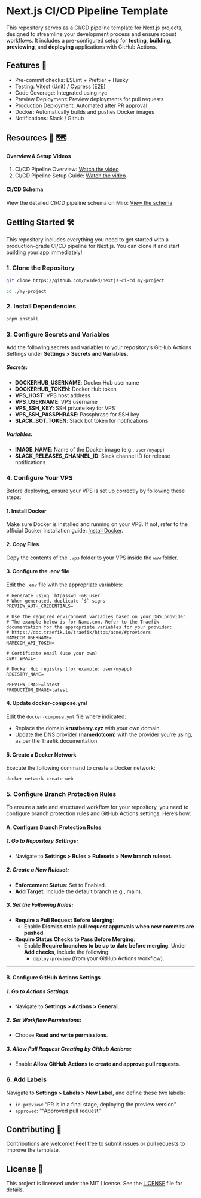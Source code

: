 # Next.js CI/CD Pipeline Template

This repository serves as a CI/CD pipeline template for Next.js projects, designed to streamline your development process and ensure robust workflows. It includes a pre-configured setup for **testing**, **building**, **previewing**, and **deploying** applications with GitHub Actions.

## Features 🚀

- Pre-commit checks: ESLint + Prettier + Husky
- Testing: Vitest (Unit) / Cypress (E2E)
- Code Coverage: Integrated using nyc
- Preview Deployment: Preview deployments for pull requests
- Production Deployment: Automated after PR approval
- Docker: Automatically builds and pushes Docker images
- Notifications: Slack / Github

## Resources 🎥 🗺️

#### Overview & Setup Videos

1. CI/CD Pipeline Overview: [Watch the video](https://www.youtube.com/watch?v=Ehukyu2_mMw)
2. CI/CD Pipeline Setup Guide: [Watch the video](https://www.youtube.com/watch?v=KD7_zO9vf40)

#### CI/CD Schema

View the detailed CI/CD pipeline schema on Miro: [View the schema](https://miro.com/welcomeonboard/UlJxYnlBV0hLRSt2VzMvM0UzekVtdngyYmlRaVlCUmtMUmRWR29oNm9FSWdhU09tT0ZTUnA5N3ZNSVZlWmJBL3MxRzEyRGN3QXFrbExYMEwzQ0VIUDA5bUgydnlPdFNRL1NGcGJrNUQ3RXRHMW5aTTQwVzRRVnVYNTE5NWxydFUhZQ==?share_link_id=588963981639)

## Getting Started 🛠️

This repository includes everything you need to get started with a production-grade CI/CD pipeline for Next.js. You can clone it and start building your app immediately!

### 1. Clone the Repository
```bash
git clone https://github.com/dx1ded/nextjs-ci-cd my-project

cd ./my-project
```

### 2. Install Dependencies
```bash
pnpm install
```

### 3. Configure Secrets and Variables

Add the following secrets and variables to your repository’s GitHub Actions Settings under **Settings > Secrets and Variables**.

##### Secrets:

- **DOCKERHUB_USERNAME**: Docker Hub username
- **DOCKERHUB_TOKEN**: Docker Hub token
- **VPS_HOST**: VPS host address
- **VPS_USERNAME**: VPS username
- **VPS_SSH_KEY**: SSH private key for VPS
- **VPS_SSH_PASSPHRASE**: Passphrase for SSH key
- **SLACK_BOT_TOKEN**: Slack bot token for notifications

##### Variables:

- **IMAGE_NAME**: Name of the Docker image (e.g., `user/myapp`)
- **SLACK_RELEASES_CHANNEL_ID**: Slack channel ID for release notifications

### 4. Configure Your VPS

Before deploying, ensure your VPS is set up correctly by following these steps:

#### 1. Install Docker

Make sure Docker is installed and running on your VPS. If not, refer to the official Docker installation guide: [Install Docker](https://docs.docker.com/engine/install/).

#### 2. Copy Files

Copy the contents of the `.vps` folder to your VPS inside the `www` folder.

#### 3. Configure the .env file

Edit the `.env` file with the appropriate variables:

```env
# Generate using `htpasswd -nB user`  
# When generated, duplicate `$` signs
PREVIEW_AUTH_CREDENTIALS=  

# Use the required environment variables based on your DNS provider.  
# The example below is for Name.com. Refer to the Traefik documentation for the appropriate variables for your provider:  
# https://doc.traefik.io/traefik/https/acme/#providers  
NAMECOM_USERNAME=  
NAMECOM_API_TOKEN=  

# Certificate email (use your own)  
CERT_EMAIL=

# Docker Hub registry (for example: user/myapp)  
REGISTRY_NAME=  

PREVIEW_IMAGE=latest  
PRODUCTION_IMAGE=latest 
```

#### 4. Update docker-compose.yml

Edit the `docker-compose.yml` file where indicated:

- Replace the domain **krustberry.xyz** with your own domain.
- Update the DNS provider (**namedotcom**) with the provider you’re using, as per the Traefik documentation.

#### 5. Create a Docker Network

Execute the following command to create a Docker network:

```bash
docker network create web
```

### 5. Configure Branch Protection Rules

To ensure a safe and structured workflow for your repository, you need to configure branch protection rules and GitHub Actions settings. Here’s how:

#### A. Configure Branch Protection Rules

##### 1. Go to Repository Settings:

- Navigate to **Settings > Rules > Rulesets > New branch ruleset**.

##### 2. Create a New Ruleset:

- **Enforcement Status**: Set to Enabled.
- **Add Target**: Include the default branch (e.g., main).

##### 3. Set the Following Rules:

- **Require a Pull Request Before Merging**:
  - Enable **Dismiss stale pull request approvals when new commits are pushed**.
- **Require Status Checks to Pass Before Merging**:
  - Enable **Require branches to be up to date before merging**.
  Under **Add checks**, include the following:
    - `deploy-preview` (from your GitHub Actions workflow).
   
---

#### B. Configure GitHub Actions Settings

##### 1. Go to Actions Settings:

- Navigate to **Settings > Actions > General**.

##### 2. Set Workflow Permissions:

- Choose **Read and write permissions**.

##### 3. Allow Pull Request Creating by Github Actions:

- Enable **Allow GitHub Actions to create and approve pull requests**.

### 6. Add Labels

Navigate to **Settings > Labels > New Label**, and define these two labels:

- `in-preview`: “PR is in a final stage, deploying the preview version”
- `approved`: "“Approved pull request"

## Contributing 🤝

Contributions are welcome! Feel free to submit issues or pull requests to improve the template.

## License 📄

This project is licensed under the MIT License. See the [LICENSE](https://github.com/dx1ded/nextjs-ci-cd/blob/main/LICENSE) file for details.
